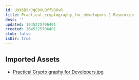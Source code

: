 ```yaml
---
id: U9X6B9rJgCbVLBffV86vR
title: Practical_cryptography_for_developers 1 Resources
desc: ''
updated: 1645225706401
created: 1645225706401
stub: false
isDir: true
---
```

## Imported Assets
- [Practical Crypto graphy for Developers.jpg](/assets/practical-crypto-graphy-for-developers.jpg)
